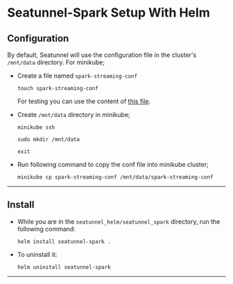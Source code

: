 # Seatunnel-Spark Setup With Helm


## Configuration

By default, Seatunnel will use the configuration file in the cluster's `/mnt/data` directory. For minikube;

- Create a file named `spark-streaming-conf`

    ```shell
    touch spark-streaming-conf
    ```
    For testing you can use the content of [this file](https://github.com/apache/incubator-seatunnel/blob/dev/config/spark.streaming.conf.template).

- Create `/mnt/data` directory in minikube;

    ```shell
    minikube ssh

    sudo mkdir /mnt/data

    exit 
    ```

- Run following command to copy the conf file into minikube cluster;

    ```shell
    minikube cp spark-streaming-conf /mnt/data/spark-streaming-conf
    ```

---
## Install
- While you are in the `seatunnel_helm/seatunnel_spark` directory, run the following command:

    ```shell
    helm install seatunnel-spark .
    ```

- To uninstall it:

    ```shell
    helm uninstall seatunnel-spark
    ```

---